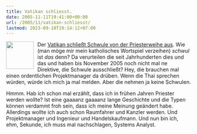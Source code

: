 ```yaml
---
title: Vatikan schliesst.
date: 2005-11-11T19:41:00+00:00
url: /2005/11/vatikan-schliesst/
lastmod: 2023-09-10T19:14:12+07:00
---
```

<img src="/images/105.jpg" style="height:75px;width:75px;float:left;margin-right:10px;" />Der [Vatikan schließt Schwule von der Priesterweihe aus][1]. Wie (man möge mir mein katholisches Wortspiel verzeihen) _schwul_ ist _das_ denn? Da verurteilen die seit Jahrhunderten dies und das und haben bis November 2005 noch nicht mal ne Direktive, die Schwule ausschließt? Hey, die brauchen mal einen ordentlichen Projektmanager da drüben. Wenn die Thai sprechen würden, würde ich mich ja mal melden. Aber die nehmen ja keine Schwulen.

Hmmm. Hab ich schon mal erzählt, dass ich in frühen Jahren Priester werden wollte? Ist eine gaaaanz gaaaanz lange Geschichte und die Typen können verdammt froh sein, dass ich meine Meinung geändert habe. Allerdings wollte ich auch schon Raumfahrer und Kanzler werden. Und Projektmanager und Ingenieur und Handelskaufmann. Und nun bin ich, ehm, Sekunde, ich muss mal nachschlagen, Systems Analyst.

 [1]: http://www.netzeitung.de/spezial/derpapst/367391.html

